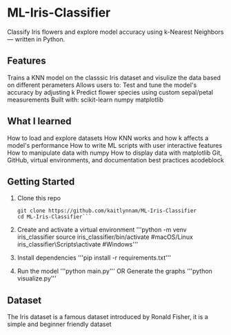 # ML-Iris-Classifier
Classify Iris flowers and explore model accuracy using k-Nearest Neighbors — written in Python.

## Features
Trains a KNN model on the classsic Iris dataset and visulize the data based on different perameters 
Allows users to:
  Test and tune the model's accuracy by adjusting k
  Predict flower species using custom sepal/petal measurements
Built with:
  scikit-learn
  numpy
  matplotlib



## What I learned
How to load and explore datasets
How KNN works and how k affects a model's performance
How to write ML scripts with user interactive features
How to manipulate data with numpy
How to display data with matplotlib
Git, GitHub, virtual environments, and documentation best practices
acodeblock



## Getting Started
1. Clone this repo
   ```
   git clone https://github.com/kaitlynnam/ML-Iris-Classifier
   cd ML-Iris-Classifier```

2. Create and activate a virtual environment
   '''python -m venv iris_classifier
   source iris_classifier/bin/activate #macOS/Linux
   iris_classifier\Scripts\activate #Windows'''

3. Install dependencies
   '''pip install -r requirements.txt'''

4. Run the model
   '''python main.py'''
   OR
   Generate the graphs
   '''python visualize.py'''




## Dataset
The Iris dataset is a famous dataset introduced by Ronald Fisher, it is a simple and beginner friendly dataset

